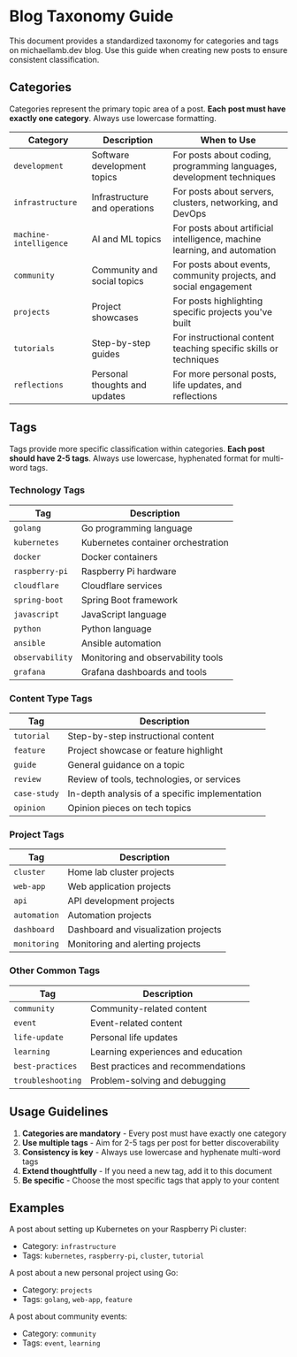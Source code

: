 # Blog Taxonomy Guide

This document provides a standardized taxonomy for categories and tags on michaellamb.dev blog. Use this guide when creating new posts to ensure consistent classification.

## Categories

Categories represent the primary topic area of a post. **Each post must have exactly one category**. Always use lowercase formatting.

| Category | Description | When to Use |
|----------|-------------|------------|
| `development` | Software development topics | For posts about coding, programming languages, development techniques |
| `infrastructure` | Infrastructure and operations | For posts about servers, clusters, networking, and DevOps |
| `machine-intelligence` | AI and ML topics | For posts about artificial intelligence, machine learning, and automation |
| `community` | Community and social topics | For posts about events, community projects, and social engagement |
| `projects` | Project showcases | For posts highlighting specific projects you've built |
| `tutorials` | Step-by-step guides | For instructional content teaching specific skills or techniques |
| `reflections` | Personal thoughts and updates | For more personal posts, life updates, and reflections |

## Tags

Tags provide more specific classification within categories. **Each post should have 2-5 tags**. Always use lowercase, hyphenated format for multi-word tags.

### Technology Tags

| Tag | Description |
|-----|-------------|
| `golang` | Go programming language |
| `kubernetes` | Kubernetes container orchestration |
| `docker` | Docker containers |
| `raspberry-pi` | Raspberry Pi hardware |
| `cloudflare` | Cloudflare services |
| `spring-boot` | Spring Boot framework |
| `javascript` | JavaScript language |
| `python` | Python language |
| `ansible` | Ansible automation |
| `observability` | Monitoring and observability tools |
| `grafana` | Grafana dashboards and tools |

### Content Type Tags

| Tag | Description |
|-----|-------------|
| `tutorial` | Step-by-step instructional content |
| `feature` | Project showcase or feature highlight |
| `guide` | General guidance on a topic |
| `review` | Review of tools, technologies, or services |
| `case-study` | In-depth analysis of a specific implementation |
| `opinion` | Opinion pieces on tech topics |

### Project Tags

| Tag | Description |
|-----|-------------|
| `cluster` | Home lab cluster projects |
| `web-app` | Web application projects |
| `api` | API development projects |
| `automation` | Automation projects |
| `dashboard` | Dashboard and visualization projects |
| `monitoring` | Monitoring and alerting projects |

### Other Common Tags

| Tag | Description |
|-----|-------------|
| `community` | Community-related content |
| `event` | Event-related content |
| `life-update` | Personal life updates |
| `learning` | Learning experiences and education |
| `best-practices` | Best practices and recommendations |
| `troubleshooting` | Problem-solving and debugging |

## Usage Guidelines

1. **Categories are mandatory** - Every post must have exactly one category
2. **Use multiple tags** - Aim for 2-5 tags per post for better discoverability
3. **Consistency is key** - Always use lowercase and hyphenate multi-word tags
4. **Extend thoughtfully** - If you need a new tag, add it to this document
5. **Be specific** - Choose the most specific tags that apply to your content

## Examples

A post about setting up Kubernetes on your Raspberry Pi cluster:

- Category: `infrastructure`
- Tags: `kubernetes`, `raspberry-pi`, `cluster`, `tutorial`

A post about a new personal project using Go:

- Category: `projects`
- Tags: `golang`, `web-app`, `feature`

A post about community events:

- Category: `community`
- Tags: `event`, `learning`
